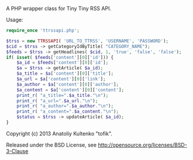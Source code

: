 A PHP wrapper class for Tiny Tiny RSS API.

Usage:

```php
require_once 'ttrssapi.php';

$trss = new TTRSSAPI( 'URL_TO_TTRSS', 'USERNAME', 'PASSWORD');
$cid = $trss -> getCategoryIdByTitle( "CATEGORY_NAME");
$feeds = $trss -> getHeadlines( $cid, 1, 'true', 'false', 'false');
if( isset( $feeds['content'][0]['id'])) {
    $a_id = $feeds['content'][0]['id'];
    $a = $trss -> getArticle( $a_id);
    $a_title = $a['content'][0]['title'];
    $a_url = $a['content'][0]['link'];
    $a_author = $a['content'][0]['author'];
    $a_content = $a['content'][0]['content'];
    print_r( "a_title=".$a_title."\n");
    print_r( "a_url=".$a_url."\n");
    print_r( "a_author=".$a_author."\n");
    print_r( "a_content=".$a_content."\n");
    $status = $trss -> updateArticle( $a_id);
}

```

Copyright (c) 2013 Anatoliy Kultenko "tofik".

Released under the BSD License, see http://opensource.org/licenses/BSD-3-Clause
